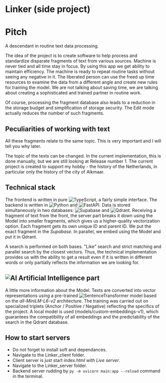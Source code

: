 # Linker (side project)

# Pitch
A descendant in routine text data processing.

The idea of the project is to create software to help process and standardize disparate fragments of text from various sources. Machine is never tied and all time stay in focus. By using this app we get ability to maintain efficiency. The machine is ready to repeat routine tasks without seeing any negative in it. The liberated person can use the freed up time resources to examine the data from a different angle and create new rules for training the model. We are not talking about saving time, we are talking about creating a sophisticated and trained partner in routine work.

Of course, processing the fragment database also leads to a reduction in the storage budget and simplification of storage security. The Edit mode actually reduces the number of such fragments.

## Peculiarities of working with text

All these fragments relate to the same topic. This is very important and I will tell you why later.

The topic of the texts can be changed. In the current implementation, this is done manually, but we are still looking at Release number 1. The current project is created to support my hobby - the history of the Netherlands, in particular only the history of the city of Alkmaar.

## Technical stack
The frontend is written in pure ![TypeScript](https://img.shields.io/badge/TypeScript-3178C6?style=for-the-badge&logo=typescript&logoColor=white), a fairly simple interface. The backend is written in ![Python](https://img.shields.io/badge/Python-3776AB?style=for-the-badge&logo=python&logoColor=white) and ![FastAPI](https://img.shields.io/badge/FastAPI-009688?style=for-the-badge&logo=fastapi&logoColor=white). Data is stored simultaneously in two databases: ![Supabase](https://img.shields.io/badge/Supabase-3ECF8E?style=for-the-badge&logo=supabase&logoColor=white) and ![Qdrant](https://img.shields.io/badge/Qdrant-FF6F00?style=for-the-badge). Receiving a fragment of text from the front, the server part breaks it down using the Model into smaller fragments, which gives us a higher-quality vectorization option. Each fragment gets its own unique ID and parent ID. We put the exact fragment in the *Supabase*. In parallel, we embed using the Model and put it in Qdrant.

A search is performed on both bases. "Like" search and strict matching and parallel search by the closest vectors.
Thus, the technical implementation provides us with the ability to get a result even if it is written in different words or only partially reflects the information we are looking for.

## ![AI](https://img.shields.io/badge/AI-4B0082?style=for-the-badge&logo=openai&logoColor=white) Artificial Intelligence part
A little more information about the Model. Texts are converted into vector representations using a pre-trained ![SentenceTransformer](https://img.shields.io/badge/SentenceTransformer-FF1493?style=for-the-badge) model based on the *all-MiniLM-L6-v2* architecture.
The training was carried out on specialized triplets (Anchor / Positive / Negative) reflecting the specifics of the project. A local model is used (models/custom-embeddings-v1), which guarantees the compatibility of all embeddings and the predictability of the search in the Qdrant database.


## How to start servers
- Do not forget to install soft and dependances.
- Navigate to the Linker_client folder.
- Client server is just start *index.html with Live server*.
- Navigate to the Linker_server folder.
- Backend server rudding by  ```py -m uvicorn main:app --reload``` command in the terminal.
